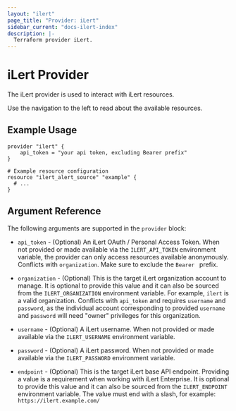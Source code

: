 ```yaml
---
layout: "ilert"
page_title: "Provider: iLert"
sidebar_current: "docs-ilert-index"
description: |-
  Terraform provider iLert.
---
```


# iLert Provider

The iLert provider is used to interact with iLert resources.

Use the navigation to the left to read about the available resources.

## Example Usage

```hcl
provider "ilert" {
    api_token = "your api token, excluding Bearer prefix"
}

# Example resource configuration
resource "ilert_alert_source" "example" {
  # ...
}
```

## Argument Reference

The following arguments are supported in the `provider` block:

- `api_token` - (Optional) An iLert OAuth / Personal Access Token. When not provided or made available via the `ILERT_API_TOKEN` environment variable, the provider can only access resources available anonymously. Conflicts with `organization`. Make sure to exclude the `Bearer ` prefix.

- `organization` - (Optional) This is the target iLert organization account to manage. It is optional to provide this value and it can also be sourced from the `ILERT_ORGANIZATION` environment variable. For example, `ilert` is a valid organization. Conflicts with `api_token` and requires `username` and `password`, as the individual account corresponding to provided `username` and `password` will need "owner" privileges for this organization.

- `username` - (Optional) A iLert username. When not provided or made available via the `ILERT_USERNAME` environment variable.

- `password` - (Optional) A iLert password. When not provided or made available via the `ILERT_PASSWORD` environment variable.

- `endpoint` - (Optional) This is the target iLert base API endpoint. Providing a value is a requirement when working with iLert Enterprise. It is optional to provide this value and it can also be sourced from the `ILERT_ENDPOINT` environment variable. The value must end with a slash, for example: `https://ilert.example.com/`
